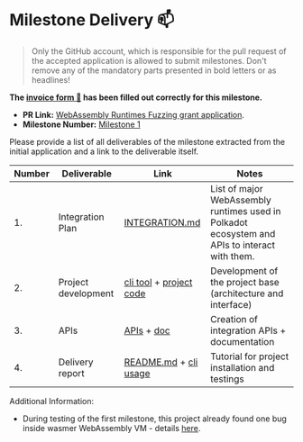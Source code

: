 # Milestone Delivery :mailbox:

> Only the GitHub account, which is responsible for the pull request of the accepted application is allowed to submit milestones. Don't remove any of the mandatory parts presented in bold letters or as headlines!

**The [invoice form :pencil:](https://forms.gle/8Wx7nxtq8fKrsuEz8) has been filled out correctly for this milestone.**  

* **PR Link:** [WebAssembly Runtimes Fuzzing grant application](https://github.com/w3f/Open-Grants-Program/pull/9). 
* **Milestone Number:** [Milestone 1](https://github.com/w3f/Open-Grants-Program/blob/master/applications/wasm_runtimes_fuzzing.md#milestone-1---discovery--project-architecture)

Please provide a list of all deliverables of the milestone extracted from the initial application and a link to the deliverable itself. 

| Number | Deliverable | Link | Notes |
| ------------- | ------------- | ------------- |------------- |
| 1. | Integration Plan | [INTEGRATION.md](https://github.com/pventuzelo/wasm_runtimes_fuzzing/blob/master/documentation/INTEGRATION.md) | List of major WebAssembly runtimes used in Polkadot ecosystem and APIs to interact with them. |  
| 2.  | Project development | [cli tool](https://github.com/pventuzelo/wasm_runtimes_fuzzing/blob/master/warf/cli.rs) + [project code](https://github.com/pventuzelo/wasm_runtimes_fuzzing/tree/master/warf) | Development of the project base (architecture and interface) |  
| 3.  | APIs | [APIs](https://github.com/pventuzelo/wasm_runtimes_fuzzing/blob/master/warf/common/src/lib.rs) + [doc](https://github.com/pventuzelo/wasm_runtimes_fuzzing/blob/master/documentation/how_to_add_new_fuzz_target.md) | Creation of integration APIs + documentation |
| 4.  | Delivery report | [README.md](https://github.com/pventuzelo/wasm_runtimes_fuzzing/blob/master/README.md#quick-start) + [cli usage](https://github.com/pventuzelo/wasm_runtimes_fuzzing/blob/master/documentation/warf_cli_tutorial.md) | Tutorial for project installation and testings |

Additional Information:
- During testing of the first milestone, this project already found one bug inside wasmer WebAssembly VM - details [here](https://github.com/wasmerio/wasmer/issues/1372).